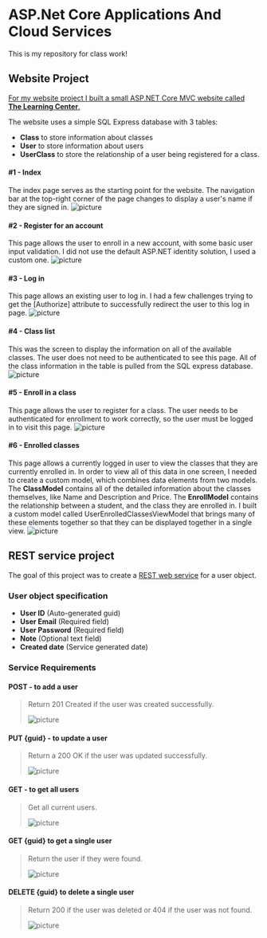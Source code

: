 # ASP.Net Core Applications And Cloud Services
This is my repository for class work!


## Website Project
[For my website project I built a small ASP.NET Core MVC website called **The Learning Center**.](https://github.com/larspassic/ASP.Net-Core-Applications-And-Cloud-Services/tree/main/Homework/The%20Learning%20Center) 

The website uses a simple SQL Express database with 3 tables: 
- **Class** to store information about classes
- **User** to store information about users
- **UserClass** to store the relationship of a user being registered for a class.

#### #1 - Index
The index page serves as the starting point for the website. The navigation bar at the top-right corner of the page changes to display a user's name if they are signed in.
![picture](https://github.com/larspassic/ASP.Net-Core-Applications-And-Cloud-Services/blob/main/Homework/The%20Learning%20Center/Index.png?raw=true)

#### #2 - Register for an account
This page allows the user to enroll in a new account, with some basic user input validation. I did not use the default ASP.NET identity solution, I used a custom one.
![picture](https://github.com/larspassic/ASP.Net-Core-Applications-And-Cloud-Services/blob/main/Homework/The%20Learning%20Center/Register%20account.png?raw=true)

#### #3 - Log in
This page allows an existing user to log in. I had a few challenges trying to get the [Authorize] attribute to successfully redirect the user to this log in page.
![picture](https://github.com/larspassic/ASP.Net-Core-Applications-And-Cloud-Services/blob/main/Homework/The%20Learning%20Center/Log%20in.png?raw=true)

#### #4 - Class list
This was the screen to display the information on all of the available classes. The user does not need to be authenticated to see this page. All of the class information in the table is pulled from the SQL express database.
![picture](https://github.com/larspassic/ASP.Net-Core-Applications-And-Cloud-Services/blob/main/Homework/The%20Learning%20Center/Class%20list.png?raw=true)

#### #5 - Enroll in a class
This page allows the user to register for a class. The user needs to be authenticated for enrollment to work correctly, so the user must be logged in to visit this page.
![picture](https://github.com/larspassic/ASP.Net-Core-Applications-And-Cloud-Services/blob/main/Homework/The%20Learning%20Center/Enroll%20in%20class.png?raw=true)

#### #6 - Enrolled classes
This page allows a currently logged in user to view the classes that they are currently enrolled in. In order to view all of this data in one screen, I needed to create a custom model, which combines data elements from two models. The **ClassModel** contains all of the detailed information about the classes themselves, like Name and Description and Price. The **EnrollModel** contains the relationship between a student, and the class they are enrolled in. I built a custom model called UserEnrolledClassesViewModel that brings many of these elements together so that they can be displayed together in a single view.
![picture](https://github.com/larspassic/ASP.Net-Core-Applications-And-Cloud-Services/blob/main/Homework/The%20Learning%20Center/Enrolled%20classes.png?raw=true)


## REST service project

The goal of this project was to create a [REST web service](https://github.com/larspassic/ASP.Net-Core-Applications-And-Cloud-Services/tree/main/Homework/REST%20User%20Service) for a user object.

### User object specification
* **User ID** (Auto-generated guid)
* **User Email** (Required field)
* **User Password** (Required field)
* **Note** (Optional text field)
* **Created date** (Service generated date)

### Service Requirements
#### POST - to add a user
>Return 201 Created if the user was created successfully.
>
>![picture](https://github.com/larspassic/ASP.Net-Core-Applications-And-Cloud-Services/blob/main/Homework/REST%20User%20Service/images/POST%20user.png?raw=true)



#### PUT {guid} - to update a user
>Return a 200 OK if the user was updated successfully.
>
>![picture](https://github.com/larspassic/ASP.Net-Core-Applications-And-Cloud-Services/blob/main/Homework/REST%20User%20Service/images/PUT%20user.png?raw=true)



#### GET - to get all users
>Get all current users.
>
>![picture](https://github.com/larspassic/ASP.Net-Core-Applications-And-Cloud-Services/blob/main/Homework/REST%20User%20Service/images/GET%20users.png?raw=true)



#### GET {guid} to get a single user
>Return the user if they were found.
>
>![picture](https://github.com/larspassic/ASP.Net-Core-Applications-And-Cloud-Services/blob/main/Homework/REST%20User%20Service/images/GET%20user%20specific.png?raw=true)



#### DELETE {guid} to delete a single user
>Return 200 if the user was deleted or 404 if the user was not found.
>
>![picture](https://github.com/larspassic/ASP.Net-Core-Applications-And-Cloud-Services/blob/main/Homework/REST%20User%20Service/images/DELETE%20user.png?raw=true)
